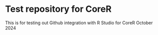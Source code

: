 # Test repository for CoreR
This is for testing out Github integration with R Studio for CoreR October 2024
